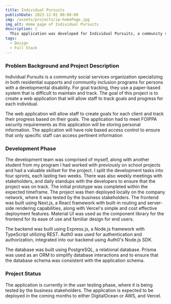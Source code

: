 ```yaml
---
title: Individual Pursuits
publishDate: 2023-12-01 00:00:00
img: /assets/projects/ip-homePage.jpg
img_alt: Home page of Individual Pursuits
description: |
  This application was developed for Individual Pursuits, a community social services organization, to allow staff to track goals and progress for each client
tags:
  - Design
  - Full Stack
---
```


### Problem Background and Project Description
Individual Pursuits is a community social services organization specializing in both residential supports and community inclusion programs for persons with a developmental disability. For goal tracking, they use a paper-based system that is difficult to maintain and track. The goal of this project is to create a web application that will allow staff to track goals and progress for each individual.

The web application will allow staff to create goals for each client and track their progress based on their goals. The application had to meet FOIPPA security requirements as this application will be storing personal information. The application will have role based access control to ensure that only specific staff can access pertinent information

### Development Phase
<p>
  The development team was comprised of myself, along with another student from my program I had worked with previously on school projects and had a valuable skillset for the project. I split the development tasks into four sprints, each lasting two weeks. There was also weekly meetings with stakeholders, and daily standups with the developers to ensure that the project was on track. The initial prototype was completed within the expected timeframe. The project was then deployed locally on the company network, where it was tested by the business stakeholders. The frontend was built using Next.js, a React framework with built-in routing and server-side rendering capabilities, along with Vercel's simple and cost effective deployment features. Material UI was used as the component library for the frontend for its ease of use and familiar design for end users.
</p>
<p>
  The backend was built using Express.js, a Node.js framework with TypeScript utilizing REST. Auth0 was used for authentication and authorization, integrated into our backend using Auth0's Node.js SDK.
</p>
<p>
  The database was built using PostgreSQL, a relational database. Prisma was used as an ORM to simplify database interactions and to ensure that the database schema was consistent with the application schema.
</p>

### Project Status
The application is currently in the user testing phase, where it is being tested by the business stakeholders. The application is expected to be deployed in the coming months to either DigitalOcean or AWS, and Vercel.
